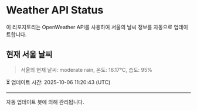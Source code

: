 
# Weather API Status

이 리포지토리는 OpenWeather API를 사용하여 서울의 날씨 정보를 자동으로 업데이트합니다.

## 현재 서울 날씨
> 서울의 현재 날씨: moderate rain, 온도: 16.17°C, 습도: 95%

⏳ 업데이트 시간: 2025-10-06 11:20:43 (UTC)

---
자동 업데이트 봇에 의해 관리됩니다.
